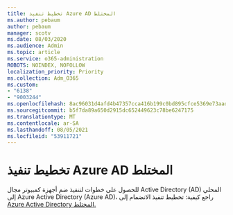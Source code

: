 ```yaml
---
title: تخطيط تنفيذ Azure AD المختلط
ms.author: pebaum
author: pebaum
manager: scotv
ms.date: 08/03/2020
ms.audience: Admin
ms.topic: article
ms.service: o365-administration
ROBOTS: NOINDEX, NOFOLLOW
localization_priority: Priority
ms.collection: Adm_O365
ms.custom:
- "6138"
- "9003244"
ms.openlocfilehash: 8ac96031d4afd4b47357cca416b199c0bd895cfce5369e73aadf6bcf7138f2f7
ms.sourcegitcommit: b5f7da89a650d2915dc652449623c78be6247175
ms.translationtype: MT
ms.contentlocale: ar-SA
ms.lasthandoff: 08/05/2021
ms.locfileid: "53911721"
---
```

# <a name="plan-hybrid-azure-ad-implementation"></a>تخطيط تنفيذ Azure AD المختلط

للحصول على خطوات لتنفيذ ضم أجهزة كمبيوتر مجال Active Directory (AD) المحلي إلى Azure Active Directory (Azure AD)، راجع كيفية: تخطيط تنفيذ الانضمام إلى [Azure Active Directory المختلط.](https://docs.microsoft.com/azure/active-directory/devices/hybrid-azuread-join-plan) 